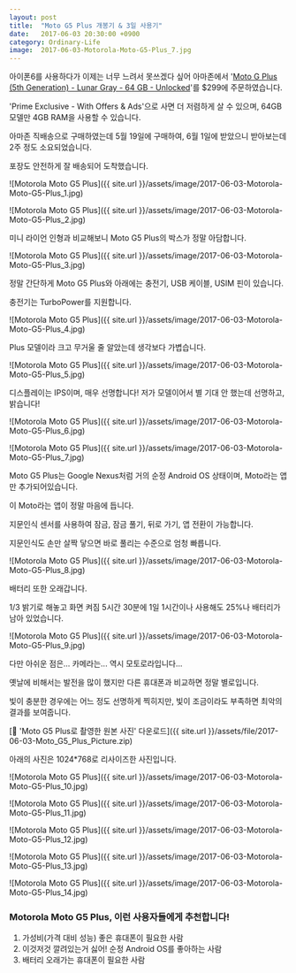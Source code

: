 ```yaml
---
layout: post
title:  "Moto G5 Plus 개봉기 & 3일 사용기"
date:   2017-06-03 20:30:00 +0900
category: Ordinary-Life
image:  2017-06-03-Motorola-Moto-G5-Plus_7.jpg
---
```

아이폰6를 사용하다가 이제는 너무 느려서 못쓰겠다 싶어 아마존에서 '[Moto G Plus (5th Generation) - Lunar Gray - 64 GB - Unlocked](https://www.amazon.com/dp/B01MR2ZFBI/ref=twister_B01NCYZTP4)'를 $299에 주문하였습니다.

'Prime Exclusive - With Offers & Ads'으로 사면 더 저렴하게 살 수 있으며, 64GB 모델만 4GB RAM을 사용할 수 있습니다.

아마존 직배송으로 구매하였는데 5월 19일에 구매하여, 6월 1일에 받았으니 받아보는데 2주 정도 소요되었습니다.

포장도 안전하게 잘 배송되어 도착했습니다.

![Motorola Moto G5 Plus]({{ site.url }}/assets/image/2017-06-03-Motorola-Moto-G5-Plus_1.jpg)

![Motorola Moto G5 Plus]({{ site.url }}/assets/image/2017-06-03-Motorola-Moto-G5-Plus_2.jpg)

미니 라이언 인형과 비교해보니 Moto G5 Plus의 박스가 정말 아담합니다.

![Motorola Moto G5 Plus]({{ site.url }}/assets/image/2017-06-03-Motorola-Moto-G5-Plus_3.jpg)

정말 간단하게 Moto G5 Plus와 아래에는 충전기, USB 케이블, USIM 핀이 있습니다.

충전기는 TurboPower를 지원합니다.

![Motorola Moto G5 Plus]({{ site.url }}/assets/image/2017-06-03-Motorola-Moto-G5-Plus_4.jpg)

Plus 모델이라 크고 무거울 줄 알았는데 생각보다 가볍습니다.

![Motorola Moto G5 Plus]({{ site.url }}/assets/image/2017-06-03-Motorola-Moto-G5-Plus_5.jpg)

디스플레이는 IPS이며, 매우 선명합니다! 저가 모델이어서 별 기대 안 했는데 선명하고, 밝습니다!

![Motorola Moto G5 Plus]({{ site.url }}/assets/image/2017-06-03-Motorola-Moto-G5-Plus_6.jpg)

![Motorola Moto G5 Plus]({{ site.url }}/assets/image/2017-06-03-Motorola-Moto-G5-Plus_7.jpg)

Moto G5 Plus는 Google Nexus처럼 거의 순정 Android OS 상태이며, Moto라는 앱만 추가되어있습니다.

이 Moto라는 앱이 정말 마음에 듭니다.

지문인식 센서를 사용하여 잠금, 잠금 풀기, 뒤로 가기, 앱 전환이 가능합니다.

지문인식도 손만 살짝 닿으면 바로 풀리는 수준으로 엄청 빠릅니다.

![Motorola Moto G5 Plus]({{ site.url }}/assets/image/2017-06-03-Motorola-Moto-G5-Plus_8.jpg)

배터리 또한 오래갑니다.

1/3 밝기로 해놓고 화면 켜짐 5시간 30분에 1일 1시간이나 사용해도 25%나 배터리가 남아 있었습니다.

![Motorola Moto G5 Plus]({{ site.url }}/assets/image/2017-06-03-Motorola-Moto-G5-Plus_9.jpg)

다만 아쉬운 점은... 카메라는... 역시 모토로라입니다...

옛날에 비해서는 발전을 많이 했지만 다른 휴대폰과 비교하면 정말 별로입니다.

빛이 충분한 경우에는 어느 정도 선명하게 찍히지만, 빛이 조금이라도 부족하면 최악의 결과를 보여줍니다.

[📎 'Moto G5 Plus로 촬영한 원본 사진' 다운로드]({{ site.url }}/assets/file/2017-06-03-Moto_G5_Plus_Picture.zip)

아래의 사진은 1024*768로 리사이즈한 사진입니다.

![Motorola Moto G5 Plus]({{ site.url }}/assets/image/2017-06-03-Motorola-Moto-G5-Plus_10.jpg)

![Motorola Moto G5 Plus]({{ site.url }}/assets/image/2017-06-03-Motorola-Moto-G5-Plus_11.jpg)

![Motorola Moto G5 Plus]({{ site.url }}/assets/image/2017-06-03-Motorola-Moto-G5-Plus_12.jpg)

![Motorola Moto G5 Plus]({{ site.url }}/assets/image/2017-06-03-Motorola-Moto-G5-Plus_13.jpg)

![Motorola Moto G5 Plus]({{ site.url }}/assets/image/2017-06-03-Motorola-Moto-G5-Plus_14.jpg)

### Motorola Moto G5 Plus, 이런 사용자들에게 추천합니다!

1. 가성비(가격 대비 성능) 좋은 휴대폰이 필요한 사람
2. 이것저것 깔려있는거 싫어! 순정 Android OS를 좋아하는 사람
3. 배터리 오래가는 휴대폰이 필요한 사람
